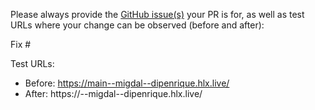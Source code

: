 Please always provide the [GitHub issue(s)](../issues) your PR is for, as well as test URLs where your change can be observed (before and after):

Fix #<gh-issue-id>

Test URLs:
- Before: https://main--migdal--dipenrique.hlx.live/
- After: https://<branch>--migdal--dipenrique.hlx.live/
